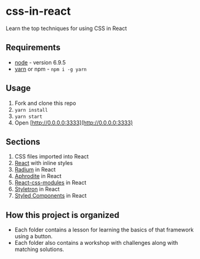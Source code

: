 # css-in-react
Learn the top techniques for using CSS in React

## Requirements
* [node](https://nodejs.org/en/download/releases/) - version 6.9.5
* [yarn](https://yarnpkg.com) or npm - ``npm i -g yarn``

## Usage
1. Fork and clone this repo
2. ``yarn install``
6. ``yarn start``
7. Open [http://0.0.0.0:3333](http://0.0.0.0:3333)

## Sections
01. CSS files imported into React
02. [React](https://github.com/facebook/react) with inline styles
03. [Radium](https://github.com/FormidableLabs/radium) in React
04. [Aphrodite](https://github.com/Khan/aphrodite) in React
05. [React-css-modules](https://github.com/gajus/react-css-modules) in React
06. [Styletron](https://github.com/rtsao/styletron) in React
07. [Styled Components](https://github.com/styled-components/styled-components) in React

## How this project is organized
- Each folder contains a lesson for learning the basics of that framework using a button.
- Each folder also contains a workshop with challenges along with matching solutions.
